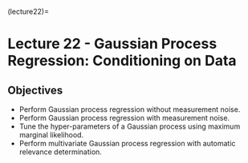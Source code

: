 (lecture22)=
# Lecture 22 - Gaussian Process Regression: Conditioning on Data

## Objectives
+ Perform Gaussian process regression without measurement noise.
+ Perform Gaussian process regression with measurement noise.
+ Tune the hyper-parameters of a Gaussian process using maximum marginal likelihood.
+ Perform multivariate Gaussian process regression with automatic relevance determination.